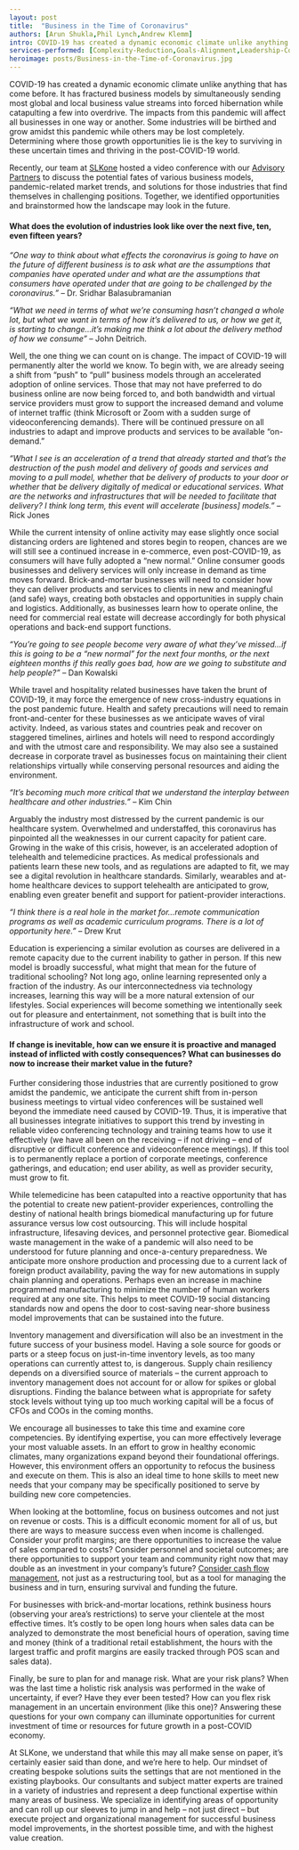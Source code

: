 ```yaml
---
layout: post
title:  "Business in the Time of Coronavirus"
authors: [Arun Shukla,Phil Lynch,Andrew Klemm]
intro: COVID-19 has created a dynamic economic climate unlike anything that has come before. It has fractured business models by simultaneously sending most global and local business value streams into forced hibernation while catapulting a few into overdrive. The impacts from this pandemic will affect all businesses in one way or another. Some industries will be birthed and grow amidst this pandemic while others may be lost completely. Determining where those growth opportunities lie is the key to surviving in these uncertain times and thriving in the post-COVID-19 world. 
services-performed: [Complexity-Reduction,Goals-Alignment,Leadership-Coaching-and-Leadership-Facilitation,Operationalizing-Strategy,Innovation-Management]
heroimage: posts/Business-in-the-Time-of-Coronavirus.jpg
---
```

COVID-19 has created a dynamic economic climate unlike anything that has come before. It has fractured business models by simultaneously sending most global and local business value streams into forced hibernation while catapulting a few into overdrive. The impacts from this pandemic will affect all businesses in one way or another. Some industries will be birthed and grow amidst this pandemic while others may be lost completely. Determining where those growth opportunities lie is the key to surviving in these uncertain times and thriving in the post-COVID-19 world. 

Recently, our team at <a href="https://slkone.com/Team/">SLKone</a> hosted a video conference with our <a href="https://slkone.com/advisory-partners/">Advisory Partners</a> to discuss the potential fates of various business models, pandemic-related market trends, and solutions for those industries that find themselves in challenging positions. Together, we identified opportunities and brainstormed how the landscape may look in the future.

#### What does the evolution of industries look like over the next five, ten, even fifteen years?

<i>“One way to think about what effects the coronavirus is going to have on the future of different business is to ask what are the assumptions that companies have operated under and what are the assumptions that consumers have operated under that are going to be challenged by the coronavirus.”</i> – Dr. Sridhar Balasubramanian

<i>“What we need in terms of what we’re consuming hasn’t changed a whole lot, but what we want in terms of how it’s delivered to us, or how we get it, is starting to change...it’s making me think a lot about the delivery method of how we consume”</i> – John Deitrich.

Well, the one thing we can count on is change. The impact of COVID-19 will permanently alter the world we know. To begin with, we are already seeing a shift from “push” to “pull” business models through an accelerated adoption of online services. Those that may not have preferred to do business online are now being forced to, and both bandwidth and virtual service providers must grow to support the increased demand and volume of internet traffic (think Microsoft or Zoom with a sudden surge of videoconferencing demands). There will be continued pressure on all industries to adapt and improve products and services to be available “on-demand.” 

<i>“What I see is an acceleration of a trend that already started and that’s the destruction of the push model and delivery of goods and services and moving to a pull model, whether that be delivery of products to your door or whether that be delivery digitally of medical or educational services. What are the networks and infrastructures that will be needed to facilitate that delivery? I think long term, this event will accelerate [business] models.”</i> – Rick Jones

While the current intensity of online activity may ease slightly once social distancing orders are lightened and stores begin to reopen, chances are we will still see a continued increase in e-commerce, even post-COVID-19, as consumers will have fully adopted a “new normal.” Online consumer goods businesses and delivery services will only increase in demand as time moves forward. Brick-and-mortar businesses will need to consider how they can deliver products and services to clients in new and meaningful (and safe) ways, creating both obstacles and opportunities in supply chain and logistics. Additionally, as businesses learn how to operate online, the need for commercial real estate will decrease accordingly for both physical operations and back-end support functions.

<i>“You’re going to see people become very aware of what they’ve missed…if this is going to be a “new normal” for the next four months, or the next eighteen months if this really goes bad, how are we going to substitute and help people?”</i> – Dan Kowalski

While travel and hospitality related businesses have taken the brunt of COVID-19, it may force the emergence of new cross-industry equations in the post pandemic future. Health and safety precautions will need to remain front-and-center for these businesses as we anticipate waves of viral activity. Indeed, as various states and countries peak and recover on staggered timelines, airlines and hotels will need to respond accordingly and with the utmost care and responsibility. We may also see a sustained decrease in corporate travel as businesses focus on maintaining their client relationships virtually while conserving personal resources and aiding the environment.

<i>“It’s becoming much more critical that we understand the interplay between healthcare and other industries.”</i> – Kim Chin  

Arguably the industry most distressed by the current pandemic is our healthcare system. Overwhelmed and understaffed, this coronavirus has pinpointed all the weaknesses in our current capacity for patient care. Growing in the wake of this crisis, however, is an accelerated adoption of telehealth and telemedicine practices. As medical professionals and patients learn these new tools, and as regulations are adapted to fit, we may see a digital revolution in healthcare standards. Similarly, wearables and at-home healthcare devices to support telehealth are anticipated to grow, enabling even greater benefit and support for patient-provider interactions.

<i>“I think there is a real hole in the market for…remote communication programs as well as academic curriculum programs. There is a lot of opportunity here.”</i> – Drew Krut

Education is experiencing a similar evolution as courses are delivered in a remote capacity due to the current inability to gather in person. If this new model is broadly successful, what might that mean for the future of traditional schooling? Not long ago, online learning represented only a fraction of the industry. As our interconnectedness via technology increases, learning this way will be a more natural extension of our lifestyles. Social experiences will become something we intentionally seek out for pleasure and entertainment, not something that is built into the infrastructure of work and school. 

#### If change is inevitable, how can we ensure it is proactive and managed instead of inflicted with costly consequences? What can businesses do now to increase their market value in the future?

Further considering those industries that are currently positioned to grow amidst the pandemic, we anticipate the current shift from in-person business meetings to virtual video conferences will be sustained well beyond the immediate need caused by COVID-19. Thus, it is imperative that all businesses integrate initiatives to support this trend by investing in reliable video conferencing technology and training teams how to use it effectively (we have all been on the receiving – if not driving – end of disruptive or difficult conference and videoconference meetings). If this tool is to permanently replace a portion of corporate meetings, conference gatherings, and education; end user ability, as well as provider security, must grow to fit. 

While telemedicine has been catapulted into a reactive opportunity that has the potential to create new patient-provider experiences, controlling the destiny of national health brings biomedical manufacturing up for future assurance versus low cost outsourcing. This will include hospital infrastructure, lifesaving devices, and personnel protective gear. Biomedical waste management in the wake of a pandemic will also need to be understood for future planning and once-a-century preparedness. We anticipate more onshore production and processing due to a current lack of foreign product availability, paving the way for new automations in supply chain planning and operations. Perhaps even an increase in machine programmed manufacturing to minimize the number of human workers required at any one site. This helps to meet COVID-19 social distancing standards now and opens the door to cost-saving near-shore business model improvements that can be sustained into the future.  

Inventory management and diversification will also be an investment in the future success of your business model. Having a sole source for goods or parts or a steep focus on just-in-time inventory levels, as too many operations can currently attest to, is dangerous. Supply chain resiliency depends on a diversified source of materials – the current approach to inventory management does not account for or allow for spikes or global disruptions. Finding the balance between what is appropriate for safety stock levels without tying up too much working capital will be a focus of CFOs and COOs in the coming months.  

We encourage all businesses to take this time and examine core competencies. By identifying expertise, you can more effectively leverage your most valuable assets. In an effort to grow in healthy economic climates, many organizations expand beyond their foundational offerings. However, this environment offers an opportunity to refocus the business and execute on them. This is also an ideal time to hone skills to meet new needs that your company may be specifically positioned to serve by building new core competencies. 

When looking at the bottomline, focus on business outcomes and not just on revenue or costs. This is a difficult economic moment for all of us, but there are ways to measure success even when income is challenged. Consider your profit margins; are there opportunities to increase the value of sales compared to costs? Consider personnel and societal outcomes; are there opportunities to support your team and community right now that may double as an investment in your company’s future? <a href="https://slkone.com/What-Does-Cash-Management-Actually-Mean/">Consider cash flow management</a>, not just as a restructuring tool, but as a tool for managing the business and in turn, ensuring survival and funding the future. 

For businesses with brick-and-mortar locations, rethink business hours (observing your area’s restrictions) to serve your clientele at the most effective times. It’s costly to be open long hours when sales data can be analyzed to demonstrate the most beneficial hours of operation, saving time and money (think of a traditional retail establishment, the hours with the largest traffic and profit margins are easily tracked through POS scan and sales data). 

Finally, be sure to plan for and manage risk. What are your risk plans? When was the last time a holistic risk analysis was performed in the wake of uncertainty, if ever? Have they ever been tested? How can you flex risk management in an uncertain environment (like this one)? Answering these questions for your own company can illuminate opportunities for current investment of time or resources for future growth in a post-COVID economy.

At SLKone, we understand that while this may all make sense on paper, it’s certainly easier said than done, and we’re here to help. Our mindset of creating bespoke solutions suits the settings that are not mentioned in the existing playbooks. Our consultants and subject matter experts are trained in a variety of industries and represent a deep functional expertise within many areas of business. We specialize in identifying areas of opportunity and can roll up our sleeves to jump in and help – not just direct – but execute project and organizational management for successful business model improvements, in the shortest possible time, and with the highest value creation.
